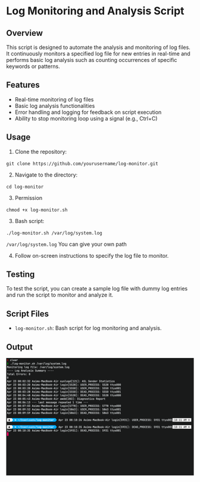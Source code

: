# Log Monitoring and Analysis Script

## Overview

This script is designed to automate the analysis and monitoring of log files. It continuously monitors a specified log file for new entries in real-time and performs basic log analysis such as counting occurrences of specific keywords or patterns.

## Features

- Real-time monitoring of log files
- Basic log analysis functionalities
- Error handling and logging for feedback on script execution
- Ability to stop monitoring loop using a signal (e.g., Ctrl+C)

## Usage

1. Clone the repository:

`git clone https://github.com/yourusername/log-monitor.git`

2. Navigate to the directory:

`cd log-monitor`

3. Permission

`chmod +x log-monitor.sh`

3. Bash script:

`./log-monitor.sh /var/log/system.log`

`/var/log/system.log` You can give your own path

4.  Follow on-screen instructions to specify the log file to monitor.

## Testing

To test the script, you can create a sample log file with dummy log entries and run the script to monitor and analyze it.

## Script Files

- `log-monitor.sh`: Bash script for log monitoring and analysis.

## Output

![Log Monitoring](https://github.com/asimar007/log-monitor/blob/main/Output.png?raw=true)
